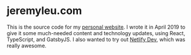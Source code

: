 # jeremyleu.com

This is the source code for my [personal website](https://www.jeremyleu.com). I wrote it in April 2019 to give it some much-needed content and technology updates, using React, TypeScript, and GatsbyJS. I also wanted to try out [Netlify Dev](https://www.netlify.com/products/dev/), which was really awesome.

